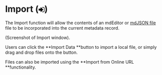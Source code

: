 # Import \(![](/assets/symbol_sign-in_16.png)\)

The Import function will allow the contents of an mdEditor or [mdJSON file](https://github.com/adiwg/mdJson-schemas/blob/master/test/draft-04.json)  file to be incorporated into the current metadata record.

\(Screenshot of Import window\).

Users can click the **Import Data **button to import a local file, or simply drag and drop files onto the button.

Files can also be imported using the **Import from Online URL **functionality.

